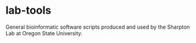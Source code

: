 # lab-tools
General bioinformatic software scripts produced and used by the Sharpton Lab at Oregon State University.


